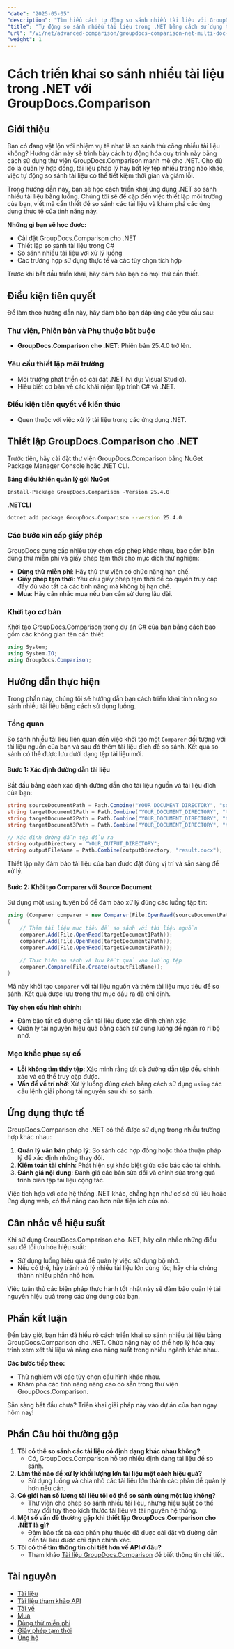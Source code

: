 ```yaml
---
"date": "2025-05-05"
"description": "Tìm hiểu cách tự động so sánh nhiều tài liệu với GroupDocs.Comparison cho .NET. Đơn giản hóa quy trình xem xét tài liệu và cải thiện hiệu quả."
"title": "Tự động so sánh nhiều tài liệu trong .NET bằng cách sử dụng thư viện GroupDocs.Comparison"
"url": "/vi/net/advanced-comparison/groupdocs-comparison-net-multi-doc-automation/"
"weight": 1
---
```


# Cách triển khai so sánh nhiều tài liệu trong .NET với GroupDocs.Comparison

## Giới thiệu
Bạn có đang vật lộn với nhiệm vụ tẻ nhạt là so sánh thủ công nhiều tài liệu không? Hướng dẫn này sẽ trình bày cách tự động hóa quy trình này bằng cách sử dụng thư viện GroupDocs.Comparison mạnh mẽ cho .NET. Cho dù đó là quản lý hợp đồng, tài liệu pháp lý hay bất kỳ tệp nhiều trang nào khác, việc tự động so sánh tài liệu có thể tiết kiệm thời gian và giảm lỗi.

Trong hướng dẫn này, bạn sẽ học cách triển khai ứng dụng .NET so sánh nhiều tài liệu bằng luồng. Chúng tôi sẽ đề cập đến việc thiết lập môi trường của bạn, viết mã cần thiết để so sánh các tài liệu và khám phá các ứng dụng thực tế của tính năng này.

**Những gì bạn sẽ học được:**
- Cài đặt GroupDocs.Comparison cho .NET
- Thiết lập so sánh tài liệu trong C#
- So sánh nhiều tài liệu với xử lý luồng
- Các trường hợp sử dụng thực tế và các tùy chọn tích hợp

Trước khi bắt đầu triển khai, hãy đảm bảo bạn có mọi thứ cần thiết.

## Điều kiện tiên quyết
Để làm theo hướng dẫn này, hãy đảm bảo bạn đáp ứng các yêu cầu sau:

### Thư viện, Phiên bản và Phụ thuộc bắt buộc
- **GroupDocs.Comparison cho .NET**: Phiên bản 25.4.0 trở lên.

### Yêu cầu thiết lập môi trường
- Môi trường phát triển có cài đặt .NET (ví dụ: Visual Studio).
- Hiểu biết cơ bản về các khái niệm lập trình C# và .NET.

### Điều kiện tiên quyết về kiến thức
- Quen thuộc với việc xử lý tài liệu trong các ứng dụng .NET.

## Thiết lập GroupDocs.Comparison cho .NET
Trước tiên, hãy cài đặt thư viện GroupDocs.Comparison bằng NuGet Package Manager Console hoặc .NET CLI.

**Bảng điều khiển quản lý gói NuGet**
```shell
Install-Package GroupDocs.Comparison -Version 25.4.0
```

**.NETCLI**
```bash
dotnet add package GroupDocs.Comparison --version 25.4.0
```

### Các bước xin cấp giấy phép
GroupDocs cung cấp nhiều tùy chọn cấp phép khác nhau, bao gồm bản dùng thử miễn phí và giấy phép tạm thời cho mục đích thử nghiệm:
- **Dùng thử miễn phí**: Hãy thử thư viện có chức năng hạn chế.
- **Giấy phép tạm thời**: Yêu cầu giấy phép tạm thời để có quyền truy cập đầy đủ vào tất cả các tính năng mà không bị hạn chế.
- **Mua**: Hãy cân nhắc mua nếu bạn cần sử dụng lâu dài.

### Khởi tạo cơ bản
Khởi tạo GroupDocs.Comparison trong dự án C# của bạn bằng cách bao gồm các không gian tên cần thiết:
```csharp
using System;
using System.IO;
using GroupDocs.Comparison;
```

## Hướng dẫn thực hiện
Trong phần này, chúng tôi sẽ hướng dẫn bạn cách triển khai tính năng so sánh nhiều tài liệu bằng cách sử dụng luồng.

### Tổng quan
So sánh nhiều tài liệu liên quan đến việc khởi tạo một `Comparer` đối tượng với tài liệu nguồn của bạn và sau đó thêm tài liệu đích để so sánh. Kết quả so sánh có thể được lưu dưới dạng tệp tài liệu mới.

#### Bước 1: Xác định đường dẫn tài liệu
Bắt đầu bằng cách xác định đường dẫn cho tài liệu nguồn và tài liệu đích của bạn:
```csharp
string sourceDocumentPath = Path.Combine("YOUR_DOCUMENT_DIRECTORY", "source.docx");
string targetDocument1Path = Path.Combine("YOUR_DOCUMENT_DIRECTORY", "target1.docx");
string targetDocument2Path = Path.Combine("YOUR_DOCUMENT_DIRECTORY", "target2.docx");
string targetDocument3Path = Path.Combine("YOUR_DOCUMENT_DIRECTORY", "target3.docx");

// Xác định đường dẫn tệp đầu ra
string outputDirectory = "YOUR_OUTPUT_DIRECTORY";
string outputFileName = Path.Combine(outputDirectory, "result.docx");
```
Thiết lập này đảm bảo tài liệu của bạn được đặt đúng vị trí và sẵn sàng để xử lý.

#### Bước 2: Khởi tạo Comparer với Source Document
Sử dụng một `using` tuyên bố để đảm bảo xử lý đúng các luồng tập tin:
```csharp
using (Comparer comparer = new Comparer(File.OpenRead(sourceDocumentPath)))
{
    // Thêm tài liệu mục tiêu để so sánh với tài liệu nguồn
    comparer.Add(File.OpenRead(targetDocument1Path));
    comparer.Add(File.OpenRead(targetDocument2Path));
    comparer.Add(File.OpenRead(targetDocument3Path));

    // Thực hiện so sánh và lưu kết quả vào luồng tệp
    comparer.Compare(File.Create(outputFileName));
}
```
Mã này khởi tạo `Comparer` với tài liệu nguồn và thêm tài liệu mục tiêu để so sánh. Kết quả được lưu trong thư mục đầu ra đã chỉ định.

**Tùy chọn cấu hình chính:**
- Đảm bảo tất cả đường dẫn tài liệu được xác định chính xác.
- Quản lý tài nguyên hiệu quả bằng cách sử dụng luồng để ngăn rò rỉ bộ nhớ.

### Mẹo khắc phục sự cố
- **Lỗi không tìm thấy tệp**: Xác minh rằng tất cả đường dẫn tệp đều chính xác và có thể truy cập được.
- **Vấn đề về trí nhớ**: Xử lý luồng đúng cách bằng cách sử dụng `using` các câu lệnh giải phóng tài nguyên sau khi so sánh.

## Ứng dụng thực tế
GroupDocs.Comparison cho .NET có thể được sử dụng trong nhiều trường hợp khác nhau:
1. **Quản lý văn bản pháp lý**: So sánh các hợp đồng hoặc thỏa thuận pháp lý để xác định những thay đổi.
2. **Kiểm toán tài chính**: Phát hiện sự khác biệt giữa các báo cáo tài chính.
3. **Đánh giá nội dung**: Đánh giá các bản sửa đổi và chỉnh sửa trong quá trình biên tập tài liệu cộng tác.

Việc tích hợp với các hệ thống .NET khác, chẳng hạn như cơ sở dữ liệu hoặc ứng dụng web, có thể nâng cao hơn nữa tiện ích của nó.

## Cân nhắc về hiệu suất
Khi sử dụng GroupDocs.Comparison cho .NET, hãy cân nhắc những điều sau để tối ưu hóa hiệu suất:
- Sử dụng luồng hiệu quả để quản lý việc sử dụng bộ nhớ.
- Nếu có thể, hãy tránh xử lý nhiều tài liệu lớn cùng lúc; hãy chia chúng thành nhiều phần nhỏ hơn.

Việc tuân thủ các biện pháp thực hành tốt nhất này sẽ đảm bảo quản lý tài nguyên hiệu quả trong các ứng dụng của bạn.

## Phần kết luận
Đến bây giờ, bạn hẳn đã hiểu rõ cách triển khai so sánh nhiều tài liệu bằng GroupDocs.Comparison cho .NET. Chức năng này có thể hợp lý hóa quy trình xem xét tài liệu và nâng cao năng suất trong nhiều ngành khác nhau.

**Các bước tiếp theo:**
- Thử nghiệm với các tùy chọn cấu hình khác nhau.
- Khám phá các tính năng nâng cao có sẵn trong thư viện GroupDocs.Comparison.

Sẵn sàng bắt đầu chưa? Triển khai giải pháp này vào dự án của bạn ngay hôm nay!

## Phần Câu hỏi thường gặp
1. **Tôi có thể so sánh các tài liệu có định dạng khác nhau không?**
   - Có, GroupDocs.Comparison hỗ trợ nhiều định dạng tài liệu để so sánh.
2. **Làm thế nào để xử lý khối lượng lớn tài liệu một cách hiệu quả?**
   - Sử dụng luồng và chia nhỏ các tài liệu lớn thành các phần dễ quản lý hơn nếu cần.
3. **Có giới hạn số lượng tài liệu tôi có thể so sánh cùng một lúc không?**
   - Thư viện cho phép so sánh nhiều tài liệu, nhưng hiệu suất có thể thay đổi tùy theo kích thước tài liệu và tài nguyên hệ thống.
4. **Một số vấn đề thường gặp khi thiết lập GroupDocs.Comparison cho .NET là gì?**
   - Đảm bảo tất cả các phần phụ thuộc đã được cài đặt và đường dẫn đến tài liệu được chỉ định chính xác.
5. **Tôi có thể tìm thông tin chi tiết hơn về API ở đâu?**
   - Tham khảo [Tài liệu GroupDocs.Comparison](https://docs.groupdocs.com/comparison/net/) để biết thông tin chi tiết.

## Tài nguyên
- [Tài liệu](https://docs.groupdocs.com/comparison/net/)
- [Tài liệu tham khảo API](https://reference.groupdocs.com/comparison/net/)
- [Tải về](https://releases.groupdocs.com/comparison/net/)
- [Mua](https://purchase.groupdocs.com/buy)
- [Dùng thử miễn phí](https://releases.groupdocs.com/comparison/net/)
- [Giấy phép tạm thời](https://purchase.groupdocs.com/temporary-license/)
- [Ủng hộ](https://forum.groupdocs.com/c/comparison/)